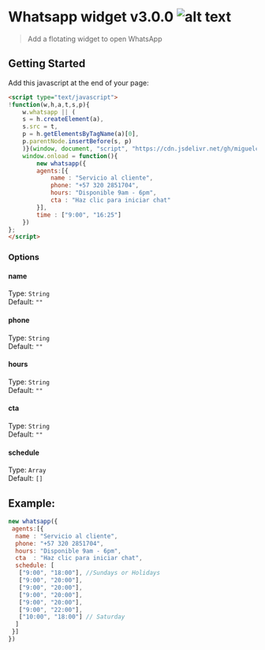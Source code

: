 # Whatsapp widget v3.0.0 ![alt text](https://data.jsdelivr.com/v1/package/gh/miguelcolmenares/whatsapp-widget/badge "JsDelivr")

> Add a flotating widget to open WhatsApp

## Getting Started

Add this javascript at the end of your page:
```html
<script type="text/javascript">
!function(w,h,a,t,s,p){
    w.whatsapp || (
    s = h.createElement(a),
    s.src = t,
    p = h.getElementsByTagName(a)[0],
    p.parentNode.insertBefore(s, p)
    )}(window, document, "script", "https://cdn.jsdelivr.net/gh/miguelcolmenares/whatsapp-widget@latest/dist/js/whatsapp-widget.js");
    window.onload = function(){
        new whatsapp({
        agents:[{
            name : "Servicio al cliente",
            phone: "+57 320 2851704",
            hours: "Disponible 9am - 6pm",
            cta : "Haz clic para iniciar chat"
        }],
        time : ["9:00", "16:25"]
    })
};
</script>
```

### Options

#### name
Type: `String`  
Default: `""`

#### phone
Type: `String`  
Default: `""`

#### hours
Type: `String`  
Default: `""`

#### cta
Type: `String`  
Default: `""`

#### schedule
Type: `Array`  
Default: `[]`

## Example:
```javascript
new whatsapp({
 agents:[{
  name : "Servicio al cliente",
  phone: "+57 320 2851704",
  hours: "Disponible 9am - 6pm",
  cta  : "Haz clic para iniciar chat",
  schedule: [
   ["9:00", "18:00"], //Sundays or Holidays
   ["9:00", "20:00"],
   ["9:00", "20:00"],
   ["9:00", "20:00"],
   ["9:00", "20:00"],
   ["9:00", "22:00"],
   ["10:00", "18:00"] // Saturday
  ]
 }]
})
```
